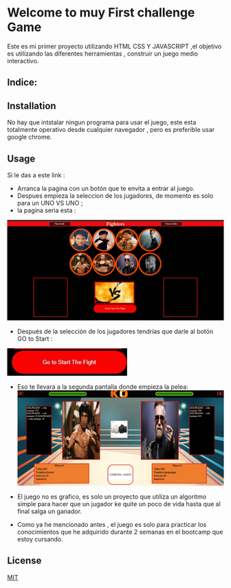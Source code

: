 # Welcome to muy First challenge Game 

Este es mi primer proyecto utilizando HTML CSS Y JAVASCRIPT ,el objetivo es utilizando las diferentes herramientas , construir un juego medio interactivo.

## Indice:

   




## Installation

No hay que intstalar ningun programa para usar el juego, este esta totalmente operativo desde cualquier navegador , pero es preferible usar google chrome.

## Usage

 Si le das a este link :
  
* Arranca la pagina con un botón que te envita a entrar al juego.
* Despues empieza la seleccion de los jugadores, de momento es solo para un UNO VS UNO ;
 *  la pagina seria esta :

![ScreenShot](https://github.com/T-zemmari/Fight/blob/develop/img/Primera%20pagina.jpg?raw=true)

* Después de la selección de los jugadores tendrías que darle al botón GO to Start :

![ScreenShot](https://github.com/T-zemmari/Fight/blob/develop/img/Click%20para%20empezar%20la%20pelea.jpg?raw=true)

* Eso te llevara a la segunda pantalla donde empieza la pelea:
![Screenshot](https://github.com/T-zemmari/Fight/blob/develop/img/Segunda%20pagina%20donde%20comienza%20la%20pelea.jpg?raw=true)

* El juego no es grafico, es solo un proyecto que utiliza un algoritmo simple para hacer que un jugador ke quite un poco de vida hasta que al final salga un ganador.

* Como ya he mencionado antes , el juego es solo para practicar los conocimientos que he adquirido durante 2 semanas en el bootcamp que estoy cursando.






## License
[MIT](https://choosealicense.com/licenses/mit/)